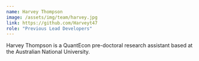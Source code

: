 ```yaml
---
name: Harvey Thompson
image: /assets/img/team/harvey.jpg
link: https://github.com/Harveyt47
role: "Previous Lead Developers"
---
```

Harvey Thompson is a QuantEcon pre-doctoral research assistant based at the Australian National University.